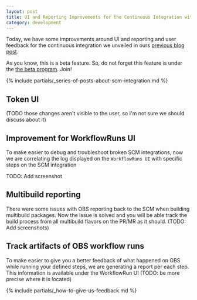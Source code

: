 ```yaml
---
layout: post
title: UI and Reporting Improvements for the Continuous Integration with OBS and GitHub/GitLab
category: development
---
```


Today, we have some improvements around UI and reporting and user feedback for the continuous integration we unveiled in ours [previous blog post](https://openbuildservice.org/2021/05/31/scm-integration/).

As you know, this is a beta feature. So, do not forget this feature is under the [the beta program](/2018/10/04/the-beta-program/). Join!

{% include partials/_series-of-posts-about-scm-integration.md %}

## Token UI
(TODO those changes aren't visible to the user, so I'm not sure we should
discuss about it)


## Improvement for WorkflowRuns UI
To make easier to debug and troubleshoot broken SCM integrations, now we are
correlating the log displayed on the `WorkflowRuns UI` with specific steps on
the SCM integration

TODO: Add screenshot 

## Multibuild reporting

There were some issues with OBS reporting back to the SCM when building
multibuild packages. Now the issue is solved and you will be able track the
build process from all multibuild flavors on the PR/MR as it should. (TODO: Add
screenshots)

## Track artifacts of OBS workflow runs

To make easier to give you a better feedback of what happened on OBS while
running your defined steps, we are generating a report per each step. This
information is available under the WorkflowRun UI (TODO: be more precise where
it is located)


{% include partials/_how-to-give-us-feedback.md %}
